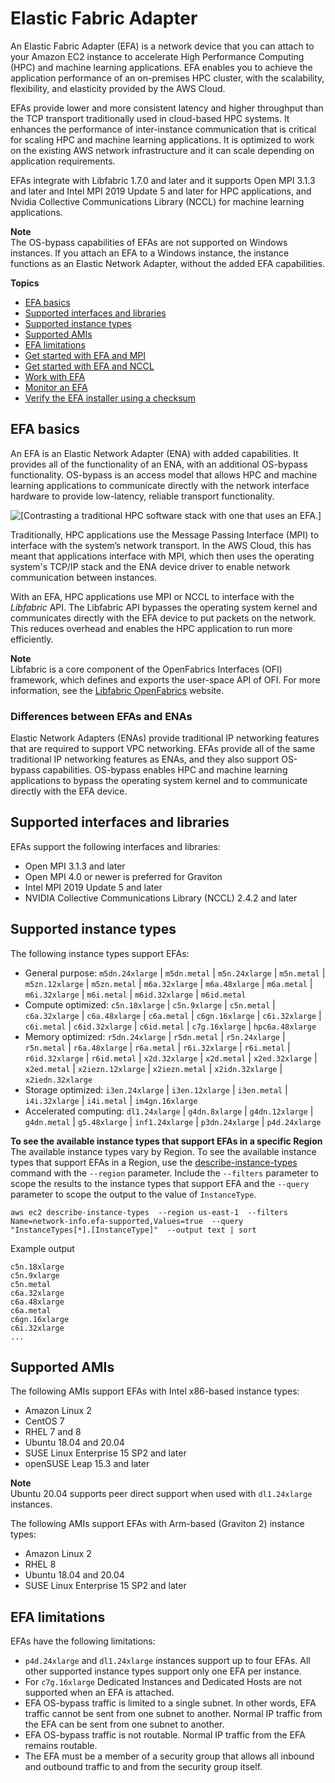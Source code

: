 # Elastic Fabric Adapter<a name="efa"></a>

An Elastic Fabric Adapter \(EFA\) is a network device that you can attach to your Amazon EC2 instance to accelerate High Performance Computing \(HPC\) and machine learning applications\. EFA enables you to achieve the application performance of an on\-premises HPC cluster, with the scalability, flexibility, and elasticity provided by the AWS Cloud\.

EFAs provide lower and more consistent latency and higher throughput than the TCP transport traditionally used in cloud\-based HPC systems\. It enhances the performance of inter\-instance communication that is critical for scaling HPC and machine learning applications\. It is optimized to work on the existing AWS network infrastructure and it can scale depending on application requirements\.

EFAs integrate with Libfabric 1\.7\.0 and later and it supports Open MPI 3\.1\.3 and later and Intel MPI 2019 Update 5 and later for HPC applications, and Nvidia Collective Communications Library \(NCCL\) for machine learning applications\.

**Note**  
The OS\-bypass capabilities of EFAs are not supported on Windows instances\. If you attach an EFA to a Windows instance, the instance functions as an Elastic Network Adapter, without the added EFA capabilities\.

**Topics**
+ [EFA basics](#efa-basics)
+ [Supported interfaces and libraries](#efa-mpi)
+ [Supported instance types](#efa-instance-types)
+ [Supported AMIs](#efa-amis)
+ [EFA limitations](#efa-limits)
+ [Get started with EFA and MPI](efa-start.md)
+ [Get started with EFA and NCCL](efa-start-nccl.md)
+ [Work with EFA](efa-working-with.md)
+ [Monitor an EFA](efa-working-monitor.md)
+ [Verify the EFA installer using a checksum](efa-verify.md)

## EFA basics<a name="efa-basics"></a>

An EFA is an Elastic Network Adapter \(ENA\) with added capabilities\. It provides all of the functionality of an ENA, with an additional OS\-bypass functionality\. OS\-bypass is an access model that allows HPC and machine learning applications to communicate directly with the network interface hardware to provide low\-latency, reliable transport functionality\.

![\[Contrasting a traditional HPC software stack with one that uses an EFA.\]](http://docs.aws.amazon.com/AWSEC2/latest/UserGuide/images/efa_stack.png)

Traditionally, HPC applications use the Message Passing Interface \(MPI\) to interface with the system’s network transport\. In the AWS Cloud, this has meant that applications interface with MPI, which then uses the operating system's TCP/IP stack and the ENA device driver to enable network communication between instances\.

With an EFA, HPC applications use MPI or NCCL to interface with the *Libfabric* API\. The Libfabric API bypasses the operating system kernel and communicates directly with the EFA device to put packets on the network\. This reduces overhead and enables the HPC application to run more efficiently\.

**Note**  
Libfabric is a core component of the OpenFabrics Interfaces \(OFI\) framework, which defines and exports the user\-space API of OFI\. For more information, see the [Libfabric OpenFabrics](https://ofiwg.github.io/libfabric/) website\.

### Differences between EFAs and ENAs<a name="efa-differences"></a>

Elastic Network Adapters \(ENAs\) provide traditional IP networking features that are required to support VPC networking\. EFAs provide all of the same traditional IP networking features as ENAs, and they also support OS\-bypass capabilities\. OS\-bypass enables HPC and machine learning applications to bypass the operating system kernel and to communicate directly with the EFA device\.

## Supported interfaces and libraries<a name="efa-mpi"></a>

EFAs support the following interfaces and libraries:
+ Open MPI 3\.1\.3 and later
+ Open MPI 4\.0 or newer is preferred for Graviton
+ Intel MPI 2019 Update 5 and later
+ NVIDIA Collective Communications Library \(NCCL\) 2\.4\.2 and later

## Supported instance types<a name="efa-instance-types"></a>

The following instance types support EFAs:
+ General purpose: `m5dn.24xlarge` \| `m5dn.metal` \| `m5n.24xlarge` \| `m5n.metal` \| `m5zn.12xlarge` \| `m5zn.metal` \| `m6a.32xlarge` \| `m6a.48xlarge` \| `m6a.metal` \| `m6i.32xlarge` \| `m6i.metal` \| `m6id.32xlarge` \| `m6id.metal`
+ Compute optimized: `c5n.18xlarge` \| `c5n.9xlarge` \| `c5n.metal` \| `c6a.32xlarge` \| `c6a.48xlarge` \| `c6a.metal` \| `c6gn.16xlarge` \| `c6i.32xlarge` \| `c6i.metal` \| `c6id.32xlarge` \| `c6id.metal` \| `c7g.16xlarge` \| `hpc6a.48xlarge`
+ Memory optimized: `r5dn.24xlarge` \| `r5dn.metal` \| `r5n.24xlarge` \| `r5n.metal` \| `r6a.48xlarge` \| `r6a.metal` \| `r6i.32xlarge` \| `r6i.metal` \| `r6id.32xlarge` \| `r6id.metal` \| `x2d.32xlarge` \| `x2d.metal` \| `x2ed.32xlarge` \| `x2ed.metal` \| `x2iezn.12xlarge` \| `x2iezn.metal` \| `x2idn.32xlarge` \| `x2iedn.32xlarge`
+ Storage optimized: `i3en.24xlarge` \| `i3en.12xlarge` \| `i3en.metal` \| `i4i.32xlarge` \| `i4i.metal` \| `im4gn.16xlarge`
+ Accelerated computing: `dl1.24xlarge` \| `g4dn.8xlarge` \| `g4dn.12xlarge` \| `g4dn.metal` \| `g5.48xlarge` \| `inf1.24xlarge` \| `p3dn.24xlarge` \| `p4d.24xlarge`

**To see the available instance types that support EFAs in a specific Region**  
The available instance types vary by Region\. To see the available instance types that support EFAs in a Region, use the [describe\-instance\-types](https://docs.aws.amazon.com/cli/latest/reference/ec2/describe-instance-types.html) command with the `--region` parameter\. Include the `--filters` parameter to scope the results to the instance types that support EFA and the `--query` parameter to scope the output to the value of `InstanceType`\.

```
aws ec2 describe-instance-types  --region us-east-1  --filters Name=network-info.efa-supported,Values=true  --query "InstanceTypes[*].[InstanceType]"  --output text | sort
```

Example output

```
c5n.18xlarge
c5n.9xlarge
c5n.metal
c6a.32xlarge
c6a.48xlarge
c6a.metal
c6gn.16xlarge
c6i.32xlarge
...
```

## Supported AMIs<a name="efa-amis"></a>

The following AMIs support EFAs with Intel x86\-based instance types:
+ Amazon Linux 2
+ CentOS 7
+ RHEL 7 and 8
+ Ubuntu 18\.04 and 20\.04
+ SUSE Linux Enterprise 15 SP2 and later
+ openSUSE Leap 15\.3 and later

**Note**  
Ubuntu 20\.04 supports peer direct support when used with `dl1.24xlarge` instances\.

The following AMIs support EFAs with Arm\-based \(Graviton 2\) instance types:
+ Amazon Linux 2
+ RHEL 8
+ Ubuntu 18\.04 and 20\.04
+ SUSE Linux Enterprise 15 SP2 and later

## EFA limitations<a name="efa-limits"></a>

EFAs have the following limitations:
+ `p4d.24xlarge` and `dl1.24xlarge` instances support up to four EFAs\. All other supported instance types support only one EFA per instance\.
+ For `c7g.16xlarge` Dedicated Instances and Dedicated Hosts are not supported when an EFA is attached\.
+ EFA OS\-bypass traffic is limited to a single subnet\. In other words, EFA traffic cannot be sent from one subnet to another\. Normal IP traffic from the EFA can be sent from one subnet to another\.
+ EFA OS\-bypass traffic is not routable\. Normal IP traffic from the EFA remains routable\.
+ The EFA must be a member of a security group that allows all inbound and outbound traffic to and from the security group itself\.